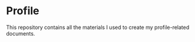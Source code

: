 # Profile

This repository contains all the materials I used to create my profile-related documents.
